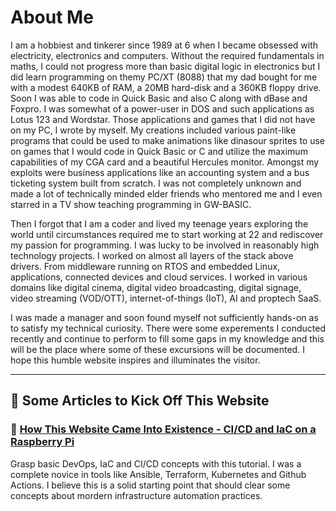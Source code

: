 # About Me 

I am a hobbiest and tinkerer since 1989 at 6 when I became obsessed with electricity, electronics and computers. Without the required fundamentals in maths, I could not progress more than basic digital logic in electronics but I did learn programming on themy PC/XT (8088) that my dad bought for me with a modest 640KB of RAM, a 20MB hard-disk and a 360KB floppy drive. Soon I was able to code in Quick Basic and also C along with dBase and Foxpro. I was somewhat of a power-user in DOS and such applications as Lotus 123 and Wordstar. Those applications and games that I did not have on my PC, I wrote by myself. My creations included various paint-like programs that could be used to make animations like dinasour sprites to use on games that I would code in Quick Basic or C and utilize the maximum capabilities of my CGA card and a beautiful Hercules monitor. Amongst my exploits were business applications like an accounting system and a bus ticketing system built from scratch. I was not completely unknown and made a lot of technically minded elder friends who mentored me and I even starred in a TV show teaching programming in GW-BASIC.

Then I forgot that I am a coder and lived my teenage years exploring the world until circumstances required me to start working at 22 and rediscover my passion for programming. I was lucky to be involved in reasonably high technology projects. I worked on almost all layers of the stack above drivers. From middleware running on RTOS and embedded Linux, applications, connected devices and cloud services. I worked in various domains like digital cinema, digital video broadcasting, digital signage, video streaming (VOD/OTT), internet-of-things (IoT), AI and proptech SaaS.

I was made a manager and soon found myself not sufficiently hands-on as to satisfy my technical curiosity. There were some experements I conducted recently and continue to perform to fill some gaps in my knowledge and this will be the place where some of these excursions will be documented. I hope this humble website inspires and illuminates the visitor.

---

## 🚀 Some Articles to Kick Off This Website

### 📄 [How This Website Came Into Existence - CI/CD and IaC on a Raspberry Pi](./homepi-cicd-pipeline.md "CI/CD pipeline exploration for Pi 5 server")

Grasp basic DevOps, IaC and CI/CD concepts with this tutorial. I was a complete novice in tools like Ansible, Terraform, Kubernetes and Github Actions. I believe this is a solid starting point that should clear some concepts about mordern infrastructure automation practices.
